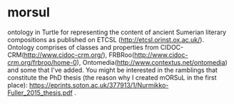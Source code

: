 # morsul
ontology in Turtle for representing the content of ancient Sumerian literary compositions as published on ETCSL (http://etcsl.orinst.ox.ac.uk/). Ontology comprises of classes and properties from CIDOC-CRM(http://www.cidoc-crm.org/), FRBRoo(http://www.cidoc-crm.org/frbroo/home-0), Ontomedia(http://www.contextus.net/ontomedia) and some that I've added. You might be interested in the ramblings that constitute the PhD thesis (the reason why I created mORSuL in the first place): https://eprints.soton.ac.uk/377913/1/Nurmikko-Fuller_2015_thesis.pdf .

